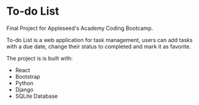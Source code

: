 # To-do List 

Final Project for Appleseed's Academy Coding Bootcamp.

To-do List is a web application for task management, users can add tasks with a due date, change their status to completed and mark it as favorite.

The project is is built with:

* React
* Bootstrap
* Python
* Django
* SQLite Database
